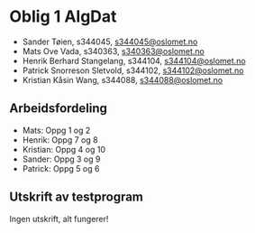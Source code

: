 # Oblig 1 AlgDat

* Sander Tøien, s344045, s344045@oslomet.no
* Mats Ove Vada, s340363, s340363@oslomet.no
* Henrik Berhard Stangelang, s344104, s344104@oslomet.no
* Patrick Snorreson Sletvold, s344102, s344102@oslomet.no
* Kristian Kåsin Wang, s344088, s344088@oslomet.no

## Arbeidsfordeling

* Mats: Oppg 1 og 2
* Henrik: Oppg 7 og 8
* Kristian: Oppg 4 og 10
* Sander: Oppg 3 og 9
* Patrick: Oppg 5 og 6

## Utskrift av testprogram

Ingen utskrift, alt fungerer!